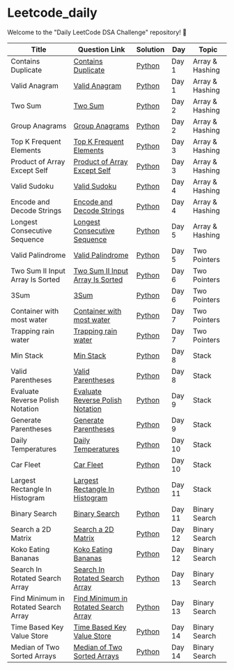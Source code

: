 # Leetcode_daily
Welcome to the "Daily LeetCode DSA Challenge" repository! 🚀




| Title         | Question Link     | Solution     | Day   | Topic    |
|---------------|-------------------|--------------|-------|----------|
| Contains Duplicate | [Contains Duplicate](https://leetcode.com/problems/contains-duplicate/description/) | [Python](https://github.com/IamAniket12/Leetcode_daily/blob/main/Solutions/Day%201/contains_duplicate.py) | Day 1 | Array & Hashing  |
| Valid Anagram | [Valid Anagram](https://leetcode.com/problems/valid-anagram/description/)   | [Python](https://github.com/IamAniket12/Leetcode_daily/blob/main/Solutions/Day%201/valid_anagram.py)   | Day 1 | Array & Hashing |
| Two Sum | [Two Sum](https://leetcode.com/problems/two-sum/description/)   | [Python](https://github.com/IamAniket12/Leetcode_daily/blob/main/Solutions/Day%202/two_sum.py)   | Day 2 | Array & Hashing |
| Group Anagrams | [Group Anagrams](https://leetcode.com/problems/group-anagrams/description/)   | [Python](https://github.com/IamAniket12/Leetcode_daily/blob/main/Solutions/Day%202/group_anagrams.py)   | Day 2 | Array & Hashing |
| Top K Frequent Elements | [Top K Frequent Elements](https://leetcode.com/problems/top-k-frequent-elements/description/)   | [Python](https://github.com/IamAniket12/Leetcode_daily/blob/main/Solutions/Day%203/top_k_frequent.py)   | Day 3 | Array & Hashing |
| Product of Array Except Self | [Product of Array Except Self](https://leetcode.com/problems/product-of-array-except-self/description/)   | [Python](https://github.com/IamAniket12/Leetcode_daily/blob/main/Solutions/Day%203/product_of_arrya_except_itself.py)   | Day 3 | Array & Hashing |
| Valid Sudoku| [Valid Sudoku](https://leetcode.com/problems/valid-sudoku/)   | [Python](https://github.com/IamAniket12/Leetcode_daily/blob/main/Solutions/Day%204/valid_sudoku.py)   | Day 4 | Array & Hashing |
| Encode and Decode Strings | [Encode and Decode Strings](https://leetcode.com/problems/encode-and-decode-strings/description/)   | [Python](https://github.com/IamAniket12/Leetcode_daily/blob/main/Solutions/Day%204/encode_and_decode)   | Day 4 | Array & Hashing |
| Longest Consecutive Sequence | [Longest Consecutive Sequence](https://leetcode.com/problems/longest-consecutive-sequence/description/)   | [Python](https://github.com/IamAniket12/Leetcode_daily/blob/main/Solutions/Day%205/Longest%20Consecutive%20Sequence.py)   | Day 5 | Array & Hashing |
| Valid Palindrome | [Valid Palindrome](https://leetcode.com/problems/valid-palindrome/)   | [Python](https://github.com/IamAniket12/Leetcode_daily/blob/main/Solutions/Day%205/Valid%20Palindrome.py)   | Day 5 | Two Pointers |
| Two Sum II Input Array Is Sorted | [Two Sum II Input Array Is Sorted ](https://leetcode.com/problems/two-sum-ii-input-array-is-sorted/)   | [Python](https://github.com/IamAniket12/Leetcode_daily/blob/main/Solutions/Day%206/Two%20Sum%20II%20Input%20Array%20Is%20Sorted.py)   | Day 6 | Two Pointers |
| 3Sum | [3Sum](https://leetcode.com/problems/3sum/)   | [Python](https://github.com/IamAniket12/Leetcode_daily/blob/main/Solutions/Day%206/3Sum.py)   | Day 6 | Two Pointers |
| Container with most water | [Container with most water](https://leetcode.com/problems/container-with-most-water/description/)   | [Python](https://github.com/IamAniket12/Leetcode_daily/blob/main/Solutions/Day%207/Container%20With%20Most%20Water.py)   | Day 7 | Two Pointers |
| Trapping rain water | [Trapping rain water](https://leetcode.com/problems/trapping-rain-water/description/)   | [Python](https://github.com/IamAniket12/Leetcode_daily/blob/main/Solutions/Day%207/Trapping%20Rain%20Water.py)   | Day 7 | Two Pointers |
| Min Stack | [Min Stack](https://leetcode.com/problems/min-stack/)   | [Python](https://github.com/IamAniket12/Leetcode_daily/blob/main/Solutions/Day%208/Min%20Stack.py)   | Day 8 | Stack |
| Valid Parentheses | [Valid Parentheses](https://leetcode.com/problems/valid-parentheses/)   | [Python](https://github.com/IamAniket12/Leetcode_daily/blob/main/Solutions/Day%208/Valid%20Parentheses.py)   | Day 8 | Stack |
| Evaluate Reverse Polish Notation | [Evaluate Reverse Polish Notation](https://leetcode.com/problems/evaluate-reverse-polish-notation/)   | [Python](https://github.com/IamAniket12/Leetcode_daily/blob/main/Solutions/Day%209/Evaluate%20Reverse%20Polish%20Notation.py)   | Day 9 | Stack |
| Generate Parentheses | [Generate Parentheses](https://leetcode.com/problems/generate-parentheses/)   | [Python](https://github.com/IamAniket12/Leetcode_daily/blob/main/Solutions/Day%209/Generate%20Parentheses.py)   | Day 9 | Stack |
| Daily Temperatures | [Daily Temperatures](https://leetcode.com/problems/daily-temperatures/)   | [Python](https://github.com/IamAniket12/Leetcode_daily/blob/main/Solutions/Day%2010/Daily%20Temperatures.py)   | Day 10 | Stack |
| Car Fleet | [Car Fleet](https://leetcode.com/problems/car-fleet/)   | [Python](https://github.com/IamAniket12/Leetcode_daily/blob/main/Solutions/Day%2010/Car%20Fleet.py)   | Day 10 | Stack |
| Largest Rectangle In Histogram | [Largest Rectangle In Histogram](https://leetcode.com/problems/largest-rectangle-in-histogram/description/)   | [Python](https://github.com/IamAniket12/Leetcode_daily/blob/main/Solutions/Day%2011/Largest%20Rectangle%20In%20Histogram.py)   | Day 11 | Stack |
| Binary Search | [Binary Search](https://leetcode.com/problems/binary-search/)   | [Python](https://github.com/IamAniket12/Leetcode_daily/blob/main/Solutions/Day%2011/Binary%20Search.py)   | Day 11 | Binary Search |
| Search a 2D Matrix | [Search a 2D Matrix](https://leetcode.com/problems/search-a-2d-matrix/)   | [Python](https://github.com/IamAniket12/Leetcode_daily/blob/main/Solutions/Day%2012/Search%20a%202D%20Matrix.py)   | Day 12 | Binary Search |
| Koko Eating Bananas | [Koko Eating Bananas](https://leetcode.com/problems/koko-eating-bananas/)   | [Python](https://github.com/IamAniket12/Leetcode_daily/blob/main/Solutions/Day%2012/Koko%20Eating%20Bananas.py)   | Day 12 | Binary Search |
| Search In Rotated Search Array | [Search In Rotated Search Array](https://leetcode.com/problems/search-in-rotated-sorted-array/)   | [Python](https://github.com/IamAniket12/Leetcode_daily/blob/main/Solutions/Day%2013/Search%20In%20Rotated%20Sorted%20Array.py)   | Day 13 | Binary Search |
| Find Minimum in Rotated Search Array | [Find Minimum in Rotated Search Array](https://leetcode.com/problems/find-minimum-in-rotated-sorted-array/)   | [Python](https://github.com/IamAniket12/Leetcode_daily/blob/main/Solutions/Day%2013/Find%20Minimum%20in%20Rotated%20Sorted%20Array.py)   | Day 13 | Binary Search |
| Time Based Key Value Store | [Time Based Key Value Store](https://leetcode.com/problems/time-based-key-value-store/)   | [Python](https://github.com/IamAniket12/Leetcode_daily/blob/main/Solutions/Day%2014/Time%20Based%20Key%20Value%20Store.py)   | Day 14 | Binary Search |
| Median of Two Sorted Arrays | [Median of Two Sorted Arrays](https://leetcode.com/problems/median-of-two-sorted-arrays/description/)   | [Python](https://github.com/IamAniket12/Leetcode_daily/blob/main/Solutions/Day%2014/Median%20of%20Two%20Sorted%20Arrays.py)   | Day 14 | Binary Search |
